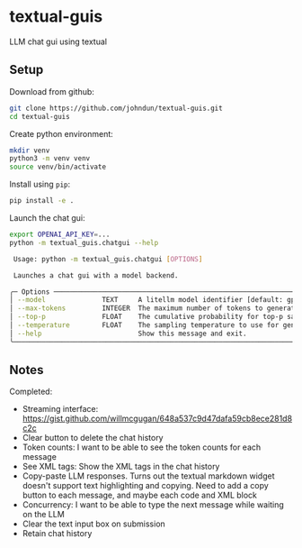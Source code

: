 # textual-guis

LLM chat gui using textual

## Setup

Download from github:

```bash
git clone https://github.com/johndun/textual-guis.git
cd textual-guis
```

Create python environment:

```bash
mkdir venv
python3 -m venv venv
source venv/bin/activate
```

Install using `pip`:

```bash
pip install -e .
```

Launch the chat gui:

```bash
export OPENAI_API_KEY=...
python -m textual_guis.chatgui --help

 Usage: python -m textual_guis.chatgui [OPTIONS]

 Launches a chat gui with a model backend.

╭─ Options ───────────────────────────────────────────────────────────────────────────────────────╮
│ --model              TEXT     A litellm model identifier [default: gpt-4o]                      │
│ --max-tokens         INTEGER  The maximum number of tokens to generate [default: 4096]          │
│ --top-p              FLOAT    The cumulative probability for top-p sampling [default: 1.0]      │
│ --temperature        FLOAT    The sampling temperature to use for generation [default: 0.0]     │
│ --help                        Show this message and exit.                                       │
╰─────────────────────────────────────────────────────────────────────────────────────────────────╯
```

## Notes



Completed: 

- Streaming interface: https://gist.github.com/willmcgugan/648a537c9d47dafa59cb8ece281d8c2c
- Clear button to delete the chat history
- Token counts: I want to be able to see the token counts for each message
- See XML tags: Show the XML tags in the chat history
- Copy-paste LLM responses. Turns out the textual markdown widget doesn't support text highlighting and copying. Need to add a copy button to each message, and maybe each code and XML block
- Concurrency: I want to be able to type the next message while waiting on the LLM
- Clear the text input box on submission
- Retain chat history
